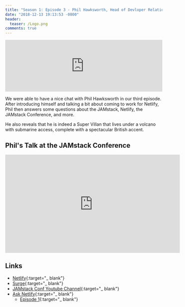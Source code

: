 ```yaml
---
title: "Season 1: Episode 3 - Phil Hawksworth, Head of Devloper Relations at Netlify"
date: "2018-12-13 19:13:53 -0800"
header:
  teaser: /Logo.png
comments: true
---
```


<iframe width="100%" height="166" scrolling="no" frameborder="no" allow="autoplay" src="https://w.soundcloud.com/player/?url=https%3A//api.soundcloud.com/tracks/544686837&color=%230b0708&auto_play=false&hide_related=false&show_comments=true&show_user=true&show_reposts=false&show_teaser=true"></iframe>

We were able to have a nice chat with Phil Hawksworth in our third episode. After introducing himself and talking a bit about coming to work for Netlify, Phil then answers some questions about the JAMstack, Netlify, the JAMstack Conference, and more. 

He also reveals that he is indeed a Super Villan that lives under a volcano with submarine access, complete with a spectacular British accent.

## Phil's Talk at the JAMstack Conference

<iframe width="560" height="315" src="https://www.youtube.com/embed/Opye_qcRdUo" frameborder="0" allow="accelerometer; autoplay; encrypted-media; gyroscope; picture-in-picture" allowfullscreen></iframe>

## Links

* [Netlify](https://netlify.com){:target="_ blank"}
* [Surge](https://surge.sh/){:target="_ blank"}
* [JAMstack Conf Youtube Channel](https://www.youtube.com/channel/UC8bRyfU7ycLXnEBfvdorpUg/feed){:target="_ blank"}
* [Ask Netlify](https://ask.netlify.com){:target="_ blank"}
    * [Episode 1](https://ask.netlify.com/episode/01/){:target="_ blank"}